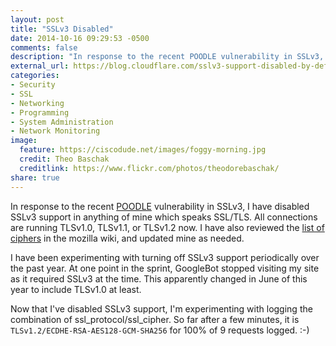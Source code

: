 ```yaml
---
layout: post
title: "SSLv3 Disabled"
date: 2014-10-16 09:29:53 -0500
comments: false
description: "In response to the recent POODLE vulnerability in SSLv3, I have disabled SSLv3 support in anything of mine which speaks SSL/TLS. All connections are running TLSv1.0, TLSv1.1, or TLSv1.2 now."
external_url: https://blog.cloudflare.com/sslv3-support-disabled-by-default-due-to-vulnerability/
categories: 
- Security
- SSL
- Networking
- Programming
- System Administration
- Network Monitoring
image:
  feature: https://ciscodude.net/images/foggy-morning.jpg
  credit: Theo Baschak
  creditlink: https://www.flickr.com/photos/theodorebaschak/
share: true
---
```

In response to the recent [POODLE](https://www.openssl.org/~bodo/ssl-poodle.pdf) vulnerability in SSLv3, I have disabled SSLv3 support in anything of mine which speaks SSL/TLS. All connections are running TLSv1.0, TLSv1.1, or TLSv1.2 now. I have also reviewed the [list of ciphers](https://wiki.mozilla.org/Security/Server_Side_TLS) in the mozilla wiki, and updated mine as needed.

I have been experimenting with turning off SSLv3 support periodically over the past year. At one point in the sprint, GoogleBot stopped visiting my site as it required SSLv3 at the time. This apparently changed in June of this year to include TLSv1.0 at least.

Now that I've disabled SSLv3 support, I'm experimenting with logging the combination of ssl_protocol/ssl_cipher. So far after a few minutes, it is `TLSv1.2/ECDHE-RSA-AES128-GCM-SHA256` for 100% of 9 requests logged. :-)


